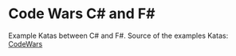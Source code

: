 # Code Wars C\# and F\#

Example Katas between C# and F#.
Source of the examples Katas: [CodeWars](https://www.codewars.com/)



